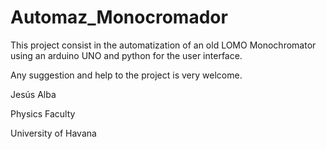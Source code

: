 # Automaz_Monocromador

This project consist in the automatization of an old LOMO Monochromator using an arduino UNO and python for the user interface.

Any suggestion and help to the project is very welcome.

Jesús Alba

Physics Faculty

University of Havana
